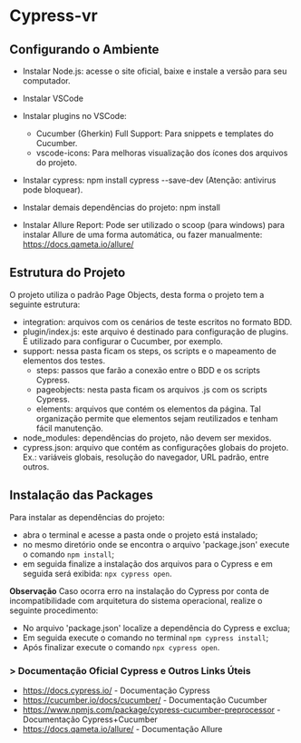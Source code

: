 # Cypress-vr

## Configurando o Ambiente

* Instalar Node.js: acesse o site oficial, baixe e instale a versão para seu computador.

* Instalar VSCode

* Instalar plugins no VSCode: 

    * Cucumber (Gherkin) Full Support: Para snippets e templates do Cucumber.
    * vscode-icons: Para melhoras visualização dos ícones dos arquivos do projeto.

* Instalar cypress: npm install cypress --save-dev (Atenção: antivirus pode bloquear).

* Instalar demais dependências do projeto: npm install

* Instalar Allure Report: Pode ser utilizado o scoop (para windows) para instalar Allure de uma forma automática, ou fazer manualmente: https://docs.qameta.io/allure/

## Estrutura do Projeto

O projeto utiliza o padrão Page Objects, desta forma o projeto tem a seguinte estrutura:

* integration: arquivos com os cenários de teste escritos no formato BDD.
* plugin/index.js: este arquivo é destinado para configuração de plugins. É utilizado para configurar o Cucumber, por exemplo.
* support: nessa pasta ficam os steps, os scripts e o mapeamento de elementos dos testes.
    * steps: passos que farão a conexão entre o BDD e os scripts Cypress.
    * pageobjects: nesta pasta ficam os arquivos .js com os scripts Cypress.
    * elements: arquivos que contém os elementos da página. Tal organização permite que elementos sejam reutilizados e tenham fácil manutenção.
* node_modules: dependências do projeto, não devem ser mexidos.
* cypress.json: arquivo que contém as configurações globais do projeto. Ex.: variáveis globais, resolução do navegador, URL padrão, entre outros.

## Instalação das Packages

Para instalar as dependências do projeto:

- abra o terminal e acesse a pasta onde o projeto está instalado;
- no mesmo diretório onde se encontra o arquivo 'package.json' execute o comando ```npm install```;
- em seguida finalize a instalação dos arquivos para o Cypress e em seguida será exibida: ```npx cypress open```.

**Observação**
Caso ocorra erro na instalação do Cypress por conta de incompatibilidade com arquitetura do sistema operacional, realize o seguinte procedimento:
- No arquivo 'package.json' localize a dependência do Cypress e exclua;
- Em seguida execute o comando no terminal ```npm cypress install```;
- Após finalizar execute o comando ```npx cypress open```.

### > Documentação Oficial Cypress e Outros Links Úteis

* https://docs.cypress.io/ - Documentação Cypress
* https://cucumber.io/docs/cucumber/ - Documentação Cucumber
* https://www.npmjs.com/package/cypress-cucumber-preprocessor - Documentação Cypress+Cucumber
* https://docs.qameta.io/allure/ - Documentação Allure